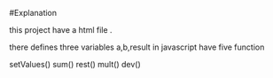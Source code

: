 #Explanation

this project have a html file .

there defines three variables a,b,result in javascript
have five function 

setValues()
sum()
rest()
mult()
dev()
